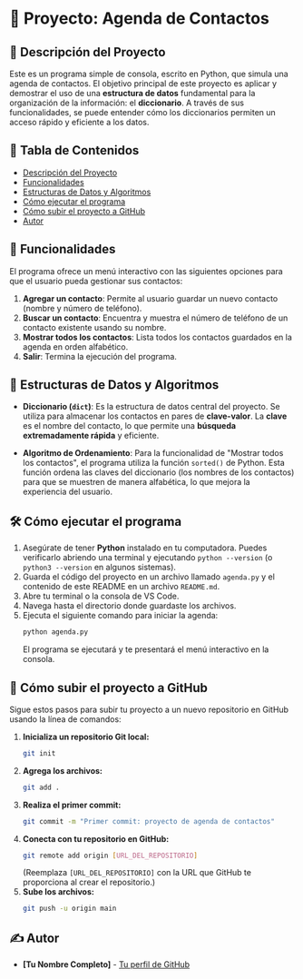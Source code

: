 # 📂 Proyecto: Agenda de Contactos

## 📝 Descripción del Proyecto
Este es un programa simple de consola, escrito en Python, que simula una agenda de contactos. El objetivo principal de este proyecto es aplicar y demostrar el uso de una **estructura de datos** fundamental para la organización de la información: el **diccionario**. A través de sus funcionalidades, se puede entender cómo los diccionarios permiten un acceso rápido y eficiente a los datos.

## 🧭 Tabla de Contenidos
- [Descripción del Proyecto](#descripción-del-proyecto)
- [Funcionalidades](#funcionalidades)
- [Estructuras de Datos y Algoritmos](#estructuras-de-datos-y-algoritmos)
- [Cómo ejecutar el programa](#cómo-ejecutar-el-programa)
- [Cómo subir el proyecto a GitHub](#cómo-subir-el-proyecto-a-github)
- [Autor](#autor)

## 🚀 Funcionalidades
El programa ofrece un menú interactivo con las siguientes opciones para que el usuario pueda gestionar sus contactos:
1.  **Agregar un contacto**: Permite al usuario guardar un nuevo contacto (nombre y número de teléfono).
2.  **Buscar un contacto**: Encuentra y muestra el número de teléfono de un contacto existente usando su nombre.
3.  **Mostrar todos los contactos**: Lista todos los contactos guardados en la agenda en orden alfabético.
4.  **Salir**: Termina la ejecución del programa.

## 🧠 Estructuras de Datos y Algoritmos
-   **Diccionario (`dict`)**: Es la estructura de datos central del proyecto. Se utiliza para almacenar los contactos en pares de **clave-valor**. La **clave** es el nombre del contacto, lo que permite una **búsqueda extremadamente rápida** y eficiente.

-   **Algoritmo de Ordenamiento**: Para la funcionalidad de "Mostrar todos los contactos", el programa utiliza la función `sorted()` de Python. Esta función ordena las claves del diccionario (los nombres de los contactos) para que se muestren de manera alfabética, lo que mejora la experiencia del usuario.

## 🛠️ Cómo ejecutar el programa
1.  Asegúrate de tener **Python** instalado en tu computadora. Puedes verificarlo abriendo una terminal y ejecutando `python --version` (o `python3 --version` en algunos sistemas).
2.  Guarda el código del proyecto en un archivo llamado `agenda.py` y el contenido de este README en un archivo `README.md`.
3.  Abre tu terminal o la consola de VS Code.
4.  Navega hasta el directorio donde guardaste los archivos.
5.  Ejecuta el siguiente comando para iniciar la agenda:
    ```sh
    python agenda.py
    ```
    El programa se ejecutará y te presentará el menú interactivo en la consola.

## 🔗 Cómo subir el proyecto a GitHub
Sigue estos pasos para subir tu proyecto a un nuevo repositorio en GitHub usando la línea de comandos:
1.  **Inicializa un repositorio Git local:**
    ```sh
    git init
    ```
2.  **Agrega los archivos:**
    ```sh
    git add .
    ```
3.  **Realiza el primer commit:**
    ```sh
    git commit -m "Primer commit: proyecto de agenda de contactos"
    ```
4.  **Conecta con tu repositorio en GitHub:**
    ```sh
    git remote add origin [URL_DEL_REPOSITORIO]
    ```
    (Reemplaza `[URL_DEL_REPOSITORIO]` con la URL que GitHub te proporciona al crear el repositorio.)
5.  **Sube los archivos:**
    ```sh
    git push -u origin main
    ```

## ✍️ Autor
* **[Tu Nombre Completo]** - [Tu perfil de GitHub](URL_de_tu_perfil)